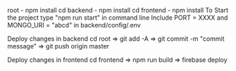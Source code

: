 root - npm install
cd backend - npm install
cd frontend - npm install
To Start the project type "npm run start" in command line
Include PORT = XXXX and MONGO_URI = "abcd" in backend/config/.env

Deploy changes in backend
cd root
=> git add -A
=> git commit -m "commit message"
=> git push origin master

Deploy changes in frontend
cd frontend
=> npm run build
=> firebase deploy
